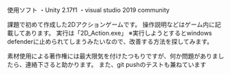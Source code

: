 使用ソフト ・Unity 2.17f1 ・visual studio 2019 community

課題で初めて作成した2Dアクションゲームです。 操作説明などはゲーム内に記載してあります。 実行は「2D_Action.exe」 ※実行しようとするとwindows defenderに止められてしまうみたいなので、改善する方法を探してみます。

素材使用による著作権には最大限気を付けたつもりですが、何か問題がありましたら、連絡下さると助かります。 また、git pushのテストも兼ねています
